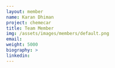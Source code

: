 ```yaml
---
layout: member
name: Karan Dhiman
project: chemecar
title: Team Member
img: /assets/images/members/default.png
email:
weight: 5000
biography: >
linkedin:
---
```

